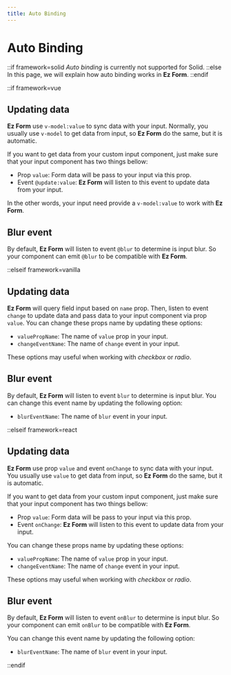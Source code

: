 ```yaml
---
title: Auto Binding
---
```


# Auto Binding

::if framework=solid
_Auto binding_ is currently not supported for Solid.
::else
In this page, we will explain how auto binding works in **Ez Form**.
::endif

::if framework=vue

## Updating data

**Ez Form** use `v-model:value` to sync data with your input. Normally, you usually use `v-model` to get data from input, so **Ez Form** do the same, but it is automatic.

If you want to get data from your custom input component, just make sure that your input component has two things bellow:

- Prop `value`: Form data will be pass to your input via this prop.
- Event `@update:value`: **Ez Form** will listen to this event to update data from your input.

In the other words, your input need provide a `v-model:value` to work with **Ez Form**.

## Blur event

By default, **Ez Form** will listen to event `@blur` to determine is input blur. So your component can emit `@blur` to be compatible with **Ez Form**.

::elseif framework=vanilla

## Updating data

**Ez Form** will query field input based on `name` prop. Then, listen to event `change` to update data and pass data to your input component via prop `value`. You can change these props name by updating these options:

- `valuePropName`: The name of `value` prop in your input.
- `changeEventName`: The name of `change` event in your input.

These options may useful when working with _checkbox_ or _radio_.

## Blur event

By default, **Ez Form** will listen to event `blur` to determine is input blur. You can change this event name by updating the following option:

- `blurEventName`: The name of `blur` event in your input.

::elseif framework=react

## Updating data

**Ez Form** use prop `value` and event `onChange` to sync data with your input. You usually use `value` to get data from input, so **Ez Form** do the same, but it is automatic.

If you want to get data from your custom input component, just make sure that your input component has two things bellow:

- Prop `value`: Form data will be pass to your input via this prop.
- Event `onChange`: **Ez Form** will listen to this event to update data from your input.

You can change these props name by updating these options:

- `valuePropName`: The name of `value` prop in your input.
- `changeEventName`: The name of `change` event in your input.

These options may useful when working with _checkbox_ or _radio_.

## Blur event

By default, **Ez Form** will listen to event `onBlur` to determine is input blur. So your component can emit `onBlur` to be compatible with **Ez Form**.

You can change this event name by updating the following option:

- `blurEventName`: The name of `blur` event in your input.

::endif

